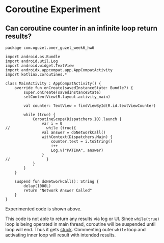 # Coroutine Experiment

## Can coroutine counter in an infinite loop return results?

```
package com.oguzel.omer_guzel_week6_hw6

import android.os.Bundle
import android.util.Log
import android.widget.TextView
import androidx.appcompat.app.AppCompatActivity
import kotlinx.coroutines.*

class MainActivity : AppCompatActivity() {
    override fun onCreate(savedInstanceState: Bundle?) {
        super.onCreate(savedInstanceState)
        setContentView(R.layout.activity_main)

        val counter: TextView = findViewById(R.id.textViewCounter)

        while (true) {
            CoroutineScope(Dispatchers.IO).launch {
                var i = 0
//                while (true){
                val answer = doNetworkCall()
                withContext(Dispatchers.Main) {
                    counter.text = i.toString()
                    i++
                    Log.v("PATIKA", answer)
                }
//                }
            }
        }
    }

    suspend fun doNetworkCall(): String {
        delay(1000L)
        return "Network Answer Called"
    }
}
```
Experimented code is shown above.

This code is not able to return any results via log or UI. Since ```while(true)``` loop is being operated in main thread, coroutine will be suspended until loop will end. Thus it gets <ins>stuck</ins>. Commenting outer ```while``` loop and activating inner loop will result with intended results.





